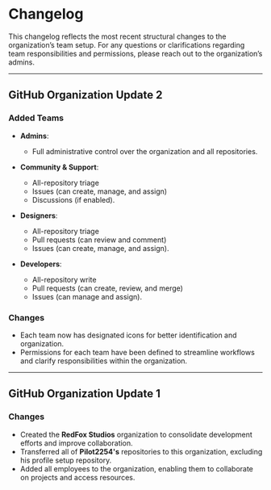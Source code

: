 # Changelog

This changelog reflects the most recent structural changes to the organization’s team setup. For any questions or clarifications regarding team responsibilities and permissions, please reach out to the organization’s admins.

---

## GitHub Organization Update 2

### Added Teams

  - **Admins**: 
    - Full administrative control over the organization and all repositories.


  - **Community & Support**: 
    - All-repository triage 
    - Issues (can create, manage, and assign) 
    - Discussions (if enabled).


  - **Designers**: 
    - All-repository triage 
    - Pull requests (can review and comment) 
    - Issues (can create, manage, and assign).


  - **Developers**: 
    - All-repository write 
    - Pull requests (can create, review, and merge) 
    - Issues (can manage and assign).

### Changes
- Each team now has designated icons for better identification and organization.
- Permissions for each team have been defined to streamline workflows and clarify responsibilities within the organization.
  
---

## GitHub Organization Update 1

### Changes
- Created the **RedFox Studios** organization to consolidate development efforts and improve collaboration.
- Transferred all of **Pilot2254's** repositories to this organization, excluding his profile setup repository.
- Added all employees to the organization, enabling them to collaborate on projects and access resources.
